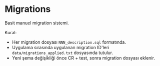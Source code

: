 # Migrations

Basit manuel migration sistemi.

Kural:
- Her migration dosyası `NNN_description.sql` formatında.
- Uygulama sırasında uygulanan migration ID'leri `data/migrations_applied.txt` dosyasında tutulur.
- Yeni şema değişikliği önce CR + test, sonra migration dosyası eklenir.
